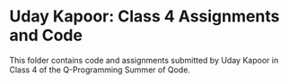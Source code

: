 # Uday Kapoor: Class 4 Assignments and Code
This folder contains code and assignments submitted by Uday Kapoor in Class 4 of the Q-Programming Summer of Qode.